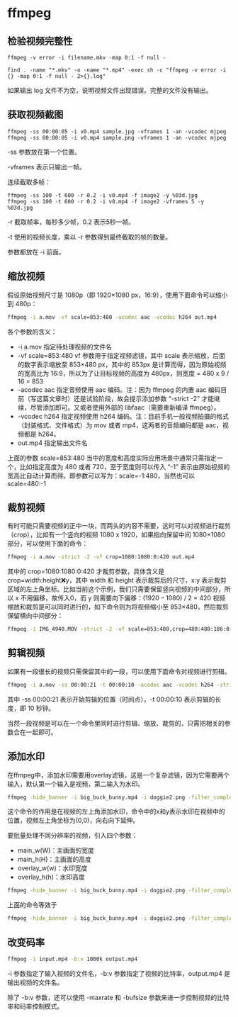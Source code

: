 # ffmpeg

## 检验视频完整性

```text
ffmpeg -v error -i filename.mkv -map 0:1 -f null -

find . -name "*.mkv" -o -name "*.mp4" -exec sh -c "ffmpeg -v error -i {} -map 0:1 -f null - 2>{}.log"
```

如果输出 log 文件不为空，说明视频文件出现错误。完整的文件没有输出。

## 获取视频截图

```text
ffmpeg -ss 00:00:05 -i v0.mp4 sample.jpg -vframes 1 -an -vcodec mjpeg
ffmpeg -ss 00:00:05 -i v0.mp4 sample.png -vframes 1 -an -vcodec mjpeg
```

-ss 参数放在第一个位置。

-vframes 表示只输出一帧。

连续截取多帧：

```text
ffmpeg -ss 100 -t 600 -r 0.2 -i v0.mp4 -f image2 -y %03d.jpg
ffmpeg -ss 100 -t 600 -r 0.2 -i v0.mp4 -f image2 -vframes 5 -y %03d.jpg
```

-r 截取帧率，每秒多少帧，0.2 表示5秒一帧。

-t 使用的视频长度，乘以 -r 参数得到最终截取的帧的数量。

参数都放在 -i 前面。

## 缩放视频

假设原始视频尺寸是 1080p（即 1920×1080 px，16:9），使用下面命令可以缩小到 480p：

```sh
ffmpeg -i a.mov -vf scale=853:480 -acodec aac -vcodec h264 out.mp4
```

各个参数的含义：

- -i a.mov 指定待处理视频的文件名
- -vf scale=853:480 vf 参数用于指定视频滤镜，其中 scale 表示缩放，后面的数字表示缩放至 853×480 px，其中的 853px 是计算而得，因为原始视频的宽高比为 16:9，所以为了让目标视频的高度为 480px，则宽度 = 480 x 9 / 16 = 853
- -acodec aac 指定音频使用 aac 编码。注：因为 ffmpeg 的内置 aac 编码目前（写这篇文章时）还是试验阶段，故会提示添加参数 “-strict -2” 才能继续，尽管添加即可。又或者使用外部的 libfaac（需要重新编译 ffmpeg）。
- -vcodec h264 指定视频使用 h264 编码。注：目前手机一般视频拍摄的格式（封装格式、文件格式）为 mov 或者 mp4，这两者的音频编码都是 aac，视频都是 h264。
- out.mp4 指定输出文件名

上面的参数 scale=853:480 当中的宽度和高度实际应用场景中通常只需指定一个，比如指定高度为 480 或者 720，至于宽度则可以传入 “-1” 表示由原始视频的宽高比自动计算而得。即参数可以写为：scale=-1:480，当然也可以 scale=480:-1

## 裁剪视频

有时可能只需要视频的正中一块，而两头的内容不需要，这时可以对视频进行裁剪（crop），比如有一个竖向的视频 1080 x 1920，如果指向保留中间 1080×1080 部分，可以使用下面的命令：

```sh
ffmpeg -i a.mov -strict -2 -vf crop=1080:1080:0:420 out.mp4
```

其中的 crop=1080:1080:0:420 才裁剪参数，具体含义是 crop=width:height:x:y，其中 width 和 height 表示裁剪后的尺寸，x:y 表示裁剪区域的左上角坐标。比如当前这个示例，我们只需要保留竖向视频的中间部分，所以 x 不用偏移，故传入0，而 y 则需要向下偏移：(1920 – 1080) / 2 = 420
视频缩放和裁剪是可以同时进行的，如下命令则为将视频缩小至 853×480，然后裁剪保留横向中间部分：

```sh
ffmpeg -i IMG_4940.MOV -strict -2 -vf scale=853:480,crop=480:480:186:0 out.mp4
```

## 剪辑视频

如果有一段很长的视频只需保留其中的一段，可以使用下面命令对视频进行剪辑。

```sh
ffmpeg -i a.mov -ss 00:00:21 -t 00:00:10 -acodec aac -vcodec h264 -strict -2 out.mp4
```

其中 -ss 00:00:21 表示开始剪辑的位置（时间点），-t 00:00:10 表示剪辑的长度，即 10 秒钟。

当然一段视频是可以在一个命令里同时进行剪辑、缩放、裁剪的，只需把相关的参数合在一起即可。

## 添加水印

在ffmpeg中，添加水印需要用overlay滤镜，这是一个复杂滤镜，因为它需要两个输入，默认第一个输入是视频，第二输入为水印。

```sh
ffmpeg -hide_banner -i big_buck_bunny.mp4 -i doggie2.png -filter_complex "overlay=x=0:y=0" out.mp4 -y
```

这个命令的作用是在视频的左上角添加水印，命令中的x和y表示水印在视频中的位置，视频左上角坐标为(0,0)，向右向下延伸。

要批量处理不同分辨率的视频，引入四个参数：

- main_w(W)：主画面的宽度
- main_h(H)：主画面的高度
- overlay_w(w)：水印宽度
- overlay_h(h)：水印高度

```sh
ffmpeg -hide_banner -i big_buck_bunny.mp4 -i doggie2.png -filter_complex "overlay=x=W-w:y=0" out.mp4 -y
```

上面的命令等效于

```sh
ffmpeg -hide_banner -i big_buck_bunny.mp4 -i doggie2.png -filter_complex "overlay=x=main_w-overlay_w:y=0" out.mp4 -y
```

## 改变码率

```sh
ffmpeg -i input.mp4 -b:v 1000k output.mp4
```

-i 参数指定了输入视频的文件名，-b:v 参数指定了视频的比特率，output.mp4 是输出视频的文件名。

除了 -b:v 参数，还可以使用 -maxrate 和 -bufsize 参数来进一步控制视频的比特率和码率控制模式。


